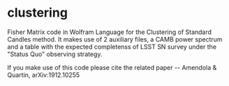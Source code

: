 # clustering
Fisher Matrix code in Wolfram Language for the Clustering of Standard Candles method. It makes use of 2 auxiliary files, a CAMB power spectrum and a table with the expected completenss of LSST SN survey under the "Status Quo" observing strategy.

If you make use of this code please cite the related paper -- Amendola & Quartin, arXiv:1912.10255
